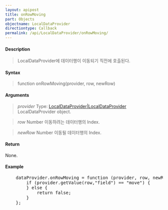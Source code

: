 ```yaml
---
layout: apipost
title: onRowMoving
part: Objects
objectname: LocalDataProvider
directiontype: Callback
permalink: /api/LocalDataProvider/onRowMoving/
---
```



#### Description

> LocalDataProvider에 데이터행이 이동되기 직전에 호출된다.

#### Syntax

> function onRowMoving(provider, row, newRow)

#### Arguments

> *provider*
> Type: [LocalDataProvider|LocalDataProvider](/api/LocalDataProvider/)
> LocalDataProvider object.

> *row*
> Number
> 이동하려는 데이터행의 Index.

> *newRow*
> Number
> 이동될 데이터행의 Index.

#### Return

None.

#### Example

<pre class="prettyprint">
    dataProvider.onRowMoving = function (provider, row, newRow) {
        if (provider.getValue(row,"field") == "move") {
        } else {
            return false;
        }
    };
</pre>

